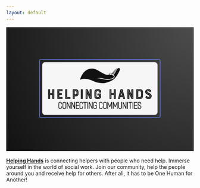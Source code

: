 ```yaml
---
layout: default
---
```


![Banner](assets/HelpingHandsLogo.png)


**[Helping Hands](https://sdlocklar.github.io/CSC642Team8Webpage/)** is connecting helpers with people who need help. Immerse yourself in the world of social work. Join our community, help the people around you and receive help for others. After all, it has to be One Human for Another! 


